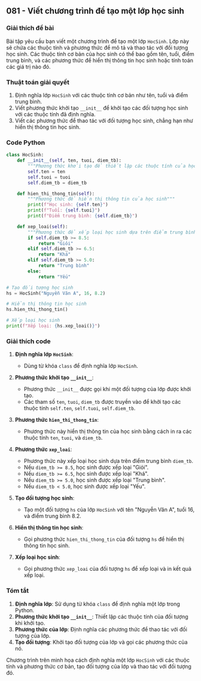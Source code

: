 ## 081 - Viết chương trình để tạo một lớp học sinh

### Giải thích đề bài

Bài tập yêu cầu bạn viết một chương trình để tạo một lớp `HocSinh`. Lớp này sẽ chứa các thuộc tính và phương thức để mô tả và thao tác với đối tượng học sinh. Các thuộc tính cơ bản của học sinh có thể bao gồm tên, tuổi, điểm trung bình, và các phương thức để hiển thị thông tin học sinh hoặc tính toán các giá trị nào đó.

### Thuật toán giải quyết

1. Định nghĩa lớp `HocSinh` với các thuộc tính cơ bản như tên, tuổi và điểm trung bình.
2. Viết phương thức khởi tạo `__init__` để khởi tạo các đối tượng học sinh với các thuộc tính đã định nghĩa.
3. Viết các phương thức để thao tác với đối tượng học sinh, chẳng hạn như hiển thị thông tin học sinh.

### Code Python

```python
class HocSinh:
    def __init__(self, ten, tuoi, diem_tb):
        """Phương thức khởi tạo để thiết lập các thuộc tính của học sinh"""
        self.ten = ten
        self.tuoi = tuoi
        self.diem_tb = diem_tb

    def hien_thi_thong_tin(self):
        """Phương thức để hiển thị thông tin của học sinh"""
        print(f"Học sinh: {self.ten}")
        print(f"Tuổi: {self.tuoi}")
        print(f"Điểm trung bình: {self.diem_tb}")

    def xep_loai(self):
        """Phương thức để xếp loại học sinh dựa trên điểm trung bình"""
        if self.diem_tb >= 8.5:
            return "Giỏi"
        elif self.diem_tb >= 6.5:
            return "Khá"
        elif self.diem_tb >= 5.0:
            return "Trung bình"
        else:
            return "Yếu"

# Tạo đối tượng học sinh
hs = HocSinh("Nguyễn Văn A", 16, 8.2)

# Hiển thị thông tin học sinh
hs.hien_thi_thong_tin()

# Xếp loại học sinh
print(f"Xếp loại: {hs.xep_loai()}")
```

### Giải thích code

1. **Định nghĩa lớp `HocSinh`**:

   - Dùng từ khóa `class` để định nghĩa lớp `HocSinh`.

2. **Phương thức khởi tạo `__init__`**:

   - Phương thức `__init__` được gọi khi một đối tượng của lớp được khởi tạo.
   - Các tham số `ten`, `tuoi`, `diem_tb` được truyền vào để khởi tạo các thuộc tính `self.ten`, `self.tuoi`, `self.diem_tb`.

3. **Phương thức `hien_thi_thong_tin`**:

   - Phương thức này hiển thị thông tin của học sinh bằng cách in ra các thuộc tính `ten`, `tuoi`, và `diem_tb`.

4. **Phương thức `xep_loai`**:

   - Phương thức này xếp loại học sinh dựa trên điểm trung bình `diem_tb`.
   - Nếu `diem_tb >= 8.5`, học sinh được xếp loại "Giỏi".
   - Nếu `diem_tb >= 6.5`, học sinh được xếp loại "Khá".
   - Nếu `diem_tb >= 5.0`, học sinh được xếp loại "Trung bình".
   - Nếu `diem_tb < 5.0`, học sinh được xếp loại "Yếu".

5. **Tạo đối tượng học sinh**:

   - Tạo một đối tượng `hs` của lớp `HocSinh` với tên "Nguyễn Văn A", tuổi 16, và điểm trung bình 8.2.

6. **Hiển thị thông tin học sinh**:

   - Gọi phương thức `hien_thi_thong_tin` của đối tượng `hs` để hiển thị thông tin học sinh.

7. **Xếp loại học sinh**:
   - Gọi phương thức `xep_loai` của đối tượng `hs` để xếp loại và in kết quả xếp loại.

### Tóm tắt

1. **Định nghĩa lớp**: Sử dụng từ khóa `class` để định nghĩa một lớp trong Python.
2. **Phương thức khởi tạo `__init__`**: Thiết lập các thuộc tính của đối tượng khi khởi tạo.
3. **Phương thức của lớp**: Định nghĩa các phương thức để thao tác với đối tượng của lớp.
4. **Tạo đối tượng**: Khởi tạo đối tượng của lớp và gọi các phương thức của nó.

Chương trình trên minh họa cách định nghĩa một lớp `HocSinh` với các thuộc tính và phương thức cơ bản, tạo đối tượng của lớp và thao tác với đối tượng đó.

